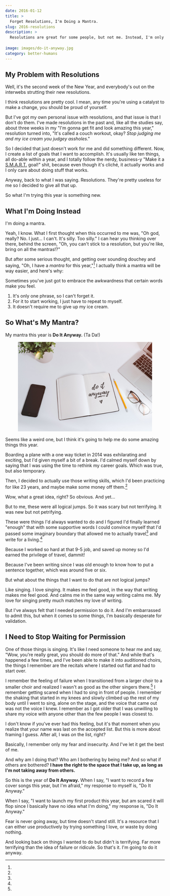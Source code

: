 ```yaml
---
date: 2016-01-12
title: >
  Forget Resolutions, I'm Doing a Mantra.
slug: 2016-resolutions
description: >
  Resolutions are great for some people, but not me. Instead, I'm only picking one thing to do differently, and it's going to change my whole year.

image: images/do-it-anyway.jpg
category: better-humans
---
```



## My Problem with Resolutions

Well, it's the second week of the New Year, and everybody's out on the interwebs strutting their new resolutions.

I think resolutions are pretty cool. I mean, any time you're using a catalyst to make a change, you should be proud of yourself.

But I've got my own personal issue with resolutions, and that issue is that I don't do them. I've made resolutions in the past and, like all the studies say, about three weeks in my "I'm gonna get fit and look amazing this year," resolution turned into, "It's called a couch workout, okay? _Stop judging me and my ice cream you judgey assholes_."

So I decided that just doesn't work for me and did something different. Now, I create a list of goals that I want to accomplish. It's usually like ten things, all do-able within a year, and I totally follow the nerdy, business-y "Make it a [S.M.A.R.T.](https://en.wikipedia.org/wiki/SMART_criteria) goal!" shit, because even though it's cliché, it actually works and I only care about doing stuff that works.

Anyway, back to what I was saying. Resolutions. They're pretty useless for me so I decided to give all that up.

So what I'm trying this year is something new.

## What I'm Doing Instead

I'm doing a mantra.

Yeah, I know. What I first thought when this occurred to me was, "Oh god, really? No. I just... I can't. It's silly. Too silly." I can hear you thinking over there, behind the screen, "Oh, you can't stick to a resolution, but you're like, bring on all the mantras!?"

But after some serious thought, and getting over sounding douchey and saying, "Oh, I have a _mantra_ for this year,"[^awkward] I actually think a mantra will be way easier, and here's why:

[^awkward]:
  Sometimes you've just got to embrace the awkwardness that certain words make you feel.

1. It's only one phrase, so I can't forget it.
2. For it to start working, I just have to repeat to myself.
3. It doesn't require me to give up my ice cream.

## So What's My Mantra?

My mantra this year is **Do It Anyway.** (Ta Da!)

<figure class="figure figure--center">
  <img src="./images/do-it-anyway.jpg" alt="Do it anyway." />
</figure>

Seems like a weird one, but I think it's going to help me do some amazing things this year.

Boarding a plane with a one way ticket in 2014 was exhilarating and exciting, but I'd given myself a bit of a break. I'd calmed myself down by saying that I was using the time to rethink my career goals. Which was true, but also temporary.

Then, I decided to actually use those writing skills, which I'd been practicing for like 23 years, and maybe make some money off them.[^idea]

[^idea]:
  Wow, what a great idea, right? So obvious. And yet...

But to me, these were all logical jumps. So it was scary but not terrifying. It was new but not petrifying.

These were things I'd always wanted to do and I figured I'd finally learned "enough" that with some supportive words I could convince myself that I'd passed some imaginary boundary that allowed me to actually travel[^travel] and write for a living.[^writing]

[^travel]:
  Because I worked so hard at that 9-5 job, and saved up money so I'd earned the privilege of travel, dammit!

[^writing]:
  Because I've been writing since I was old enough to know how to put a sentence together, which was around five or six.

But what about the things that I want to do that are not logical jumps?

Like singing. I love singing. It makes me feel good, in the way that writing makes me feel good. And calms me in the same way writing calms me. My love for singing pretty much matches my love of writing.

But I've always felt that I needed permission to do it. And I'm embarrassed to admit this, but when it comes to some things, I'm basically desperate for validation.

## I Need to Stop Waiting for Permission

One of those things is singing. It's like I need someone to hear me and say, "Wow, you're really great, you should do more of that." And while that's happened a few times, and I've been able to make it into auditioned choirs, the things I remember are the recitals where I started out flat and had to start over.

I remember the feeling of failure when I transitioned from a larger choir to a smaller choir and realized I wasn't as good as the other singers there.[^last] I remember getting scared when I had to sing in front of people. I remember the shaking that started in my knees and slowly climbed up the rest of my body until I went to sing, alone on the stage, and the voice that came out was not the voice I knew. I remember as I got older that I was unwilling to share my voice with anyone other than the few people I was closest to.

[^last]:
  I don't know if you've ever had this feeling, but it's that moment when you realize that your name was last on the accepted list. But this is more about framing I guess. After all, I was _on_ the list, right?

Basically, I remember only my fear and insecurity. And I've let it get the best of me.

And why am I doing that? Who am I bothering by being me? And so what if others are bothered? **I have the right to the space that I take up, as long as I'm not taking away from others.**

So this is the year of **Do It Anyway.** When I say, "I want to record a few cover songs this year, but I'm afraid," my response to myself is, "Do It Anyway."

When I say, "I want to launch my first product this year, but am scared it will flop since I basically have no idea what I'm doing," my response is, "Do It Anyway."

Fear is never going away, but time doesn't stand still. It's a resource that I can either use productively by trying something I love, or waste by doing nothing.

And looking back on things I wanted to do but didn't is terrifying. Far more terrifying than the idea of failure or ridicule. So that's it. I'm going to do it anyway.
